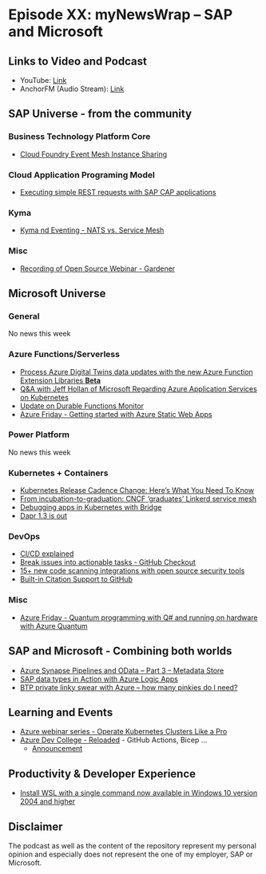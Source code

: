 # Episode XX: myNewsWrap – SAP and Microsoft

## Links to Video and Podcast

* YouTube: [Link](https://youtu.be/o2oT4XzKuL4)
* AnchorFM (Audio Stream): [Link](https://anchor.fm/christian-lechner/episodes/myNewsWrap--SAP-and-Microsoft-Episode-46-e15917t)

## SAP Universe - from the community

### Business Technology Platform Core

* [Cloud Foundry Event Mesh Instance Sharing](https://blogs.sap.com/2021/07/27/cloud-foundry-event-mesh-instance-sharing/)

### Cloud Application Programing Model

* [Executing simple REST requests with SAP CAP applications](https://blogs.sap.com/2021/07/30/executing-simple-rest-requests-with-sap-cap-applications/)

### Kyma

* [Kyma nd Eventing - NATS vs. Service Mesh](https://help.sap.com/viewer/65de2977205c403bbc107264b8eccf4b/Cloud/en-US/407d1266017f4b529b61665fa7408c41.html)

### Misc

* [Recording of Open Source Webinar - Gardener](https://twitter.com/sapopensource/status/1420685538357547009)

## Microsoft Universe

### General

No news this week

### Azure Functions/Serverless

* [Process Azure Digital Twins data updates with the new Azure Function Extension Libraries **Beta**](https://devblogs.microsoft.com/azure-sdk/process-adt-data-updates-with-functions/)
* [Q&A with Jeff Hollan of Microsoft Regarding Azure Application Services on Kubernetes](https://www.infoq.com/news/2021/07/azure-app-services-kubernetes/)
* [Update on Durable Functions Monitor](https://github.com/scale-tone/DurableFunctionsMonitor/releases/tag/v4.7)
* [Azure Friday - Getting started with Azure Static Web Apps](https://youtu.be/AMhhuBixb4o)

### Power Platform

No news this week

### Kubernetes + Containers

* [Kubernetes Release Cadence Change: Here’s What You Need To Know](https://kubernetes.io/blog/2021/07/20/new-kubernetes-release-cadence/)
* [From incubation-to-graduation: CNCF ‘graduates’ Linkerd service mesh](https://www.computerweekly.com/blog/Open-Source-Insider/From-incubation-to-graduation-CNCF-graduates-Linkerd-service-mesh)
* [Debugging apps in Kubernetes with Bridge](https://www.thorsten-hans.com/debugging-apps-in-kubernetes-with-bridge/)
* [Dapr 1.3 is out](https://blog.dapr.io/posts/2021/07/27/dapr-v1.3-is-now-available/)

### DevOps

* [CI/CD explained](https://resources.github.com/ci-cd/)
* [Break issues into actionable tasks - GitHub Checkout](https://youtu.be/BplF7vHXewA)
* [15+ new code scanning integrations with open source security tools](https://github.blog/2021-07-28-new-code-scanning-integrations-open-source-security-tools/)
* [Built-in Citation Support to GitHub](https://twitter.com/natfriedman/status/1420122675813441540)

### Misc

* [Azure Friday - Quantum programming with Q# and running on hardware with Azure Quantum](https://youtu.be/c9Df90CVHkc)

## SAP and Microsoft - Combining both worlds

* [Azure Synapse Pipelines and OData – Part 3 – Metadata Store](https://blogs.sap.com/2021/07/29/azure-synapse-pipelines-and-odata-part-3-metadata-store/)
* [SAP data types in Action with Azure Logic Apps](https://twitter.com/david_burg/status/1420260923260903427)
* [BTP private linky swear with Azure – how many pinkies do I need?](https://blogs.sap.com/2021/07/27/btp-private-linky-swear-with-azure-how-many-pinkies-do-i-need/)

## Learning and Events

* [Azure webinar series - Operate Kubernetes Clusters Like a Pro](https://twitter.com/Azure/status/1419402074614341634)
* [Azure Dev College - Reloaded](https://azuredevcollege.com/trainingdays/) - GitHub Actions, Bicep ...
  * [Announcement](https://twitter.com/chrisdennig/status/1418211486971817995)

## Productivity & Developer Experience

* [Install WSL with a single command now available in Windows 10 version 2004 and higher](https://devblogs.microsoft.com/commandline/install-wsl-with-a-single-command-now-available-in-windows-10-version-2004-and-higher/)

## Disclaimer

The podcast as well as the content of the repository represent my personal opinion and especially does not represent the one of my employer, SAP or Microsoft.
